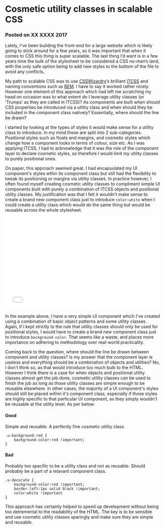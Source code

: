 # Cosmetic utility classes in scalable CSS
### Posted on XX XXXX 2017

Lately, I've been building the front-end for a large website which is likely going to stick around for a few years, so it was important that when it comes to CSS this thing is super scalable. The last thing I’d want is in a few years time the bulk of the stylesheet to be considered a CSS no-man’s land, with the only safe option being to add new styles to the bottom of the file to avoid any conflicts.

My path to scalable CSS was to use [CSSWizardry](https://csswizardry.com/)’s brilliant [ITCSS](https://www.xfive.co/blog/itcss-scalable-maintainable-css-architecture) and naming conventions such as [BEM](http://getbem.com/). I have to say it worked rather nicely. However one element of this approach which had left me scratching my head on occasion was to what extent do I leverage utility classes (or ‘Trumps’ as they are called in ITCSS)? As components are built when should CSS properties be introduced via a utility class and when should they be included in the component class natively? Essentially, where should the line be drawn?

I started by looking at the types of styles it would make sense for a utility class to introduce. In my mind these are split into 2 sub-categories. Positional styles such as floats and margins, and cosmetic styles which change how a component looks in terms of colour, size etc. As I was applying ITCSS, I had to acknowledge that it was the role of the component layer to declare cosmetic styles, so therefore I would limit my utility classes to purely positional ones. 

On paper, this approach seemed great. I had encapsulated my UI component's styles wthin its component class but still had the flexibility to tweak its positioning or margins via utility classes. In practice however, I often found myself creating cosmetic utility classes to compliment simple UI components built with purely a combination of ITCSS objects and positional utility classes. My justification was that I felt it wouldn't make sense to create a brand new component class just to introduce `color:white` when I could create a utility class which would do the same thing but would be reusable across the whole stylesheet.

<iframe height='300' scrolling='no' title='ggdoov' src='//codepen.io/lukedidit/embed/ggdoov/?height=300&theme-id=5799&default-tab=css,result&embed-version=2' frameborder='no' allowtransparency='true' allowfullscreen='true' style='width: 100%;'>See the Pen <a href='http://codepen.io/lukedidit/pen/ggdoov/'>ggdoov</a> by Luke Harrison (<a href='http://codepen.io/lukedidit'>@lukedidit</a>) on <a href='http://codepen.io'>CodePen</a>.
</iframe>

In the example above, I have a very simple UI component which I've created using a combination of basic object patterns and some utility classes. Again, if I kept strictly to the rule that utility classes should only be used for positional styles, I would have to create a brand new component class just to introduce `background-color`. That seems like a waste, and places more importance on adhering to methodology over real-world practicality.

Coming back to the question, where should the line be drawn between component and utility classes? Is my answer that the component layer is useless and everything should be a combination of objects and utilities? No, I don't think so, as that would introduce too much bulk to the HTML. However I think there is a case for when objects and positional utility classes almost get the job done, cosmetic utility classes can be used to finish the job as long as those utility classes are simple enough to be reusable elsewhere. In other cases, the majority of a UI component's styles should still be placed within it's component class, especially if those styles are highly specific to that particular UI component, as they simply wouldn't be reusable at the utility level. As per below:

#### Good
Simple and reusable. A perfectly fine cosmetic utility class.
````
.u-background-red {
	background-color:red !important;
}
`````

#### Bad
Probably too specific to be a utility class and not as reusable. Should probably be a part of a relavant component class.
````
.u-decorate {
	background-color:red !important;
	border-left:1px solid black !important;
	color:white !important
}
`````

This approach has certainly helped to speed up development without being too detremental to the readability of the HTML. The key is to be sensible and use cosmetic utility classes sparingly and make sure they are simple and reusable.
